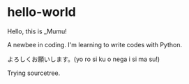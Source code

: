 # hello-world

Hello, this is _Mumu!

A newbee in coding. I'm learning to write codes with Python.

よろしくお願いします。(yo ro si ku o nega i si ma su!)



Trying sourcetree.